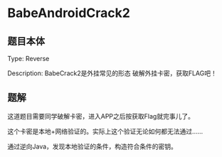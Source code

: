 # BabeAndroidCrack2

## 题目本体

Type: Reverse

Description: BabeCrack2是外挂常见的形态
破解外挂卡密，获取FLAG吧！

## 题解

这道题目需要同学破解卡密，进入APP之后按获取Flag就完事儿了。

这个卡密是本地+网络验证的。实际上这个验证无论如何都无法通过……

通过逆向Java，发现本地验证的条件，构造符合条件的密钥。


